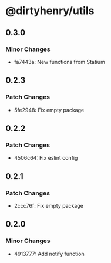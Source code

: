 # @dirtyhenry/utils

## 0.3.0

### Minor Changes

- fa7443a: New functions from Statium

## 0.2.3

### Patch Changes

- 5fe2948: Fix empty package

## 0.2.2

### Patch Changes

- 4506c64: Fix eslint config

## 0.2.1

### Patch Changes

- 2ccc76f: Fix empty package

## 0.2.0

### Minor Changes

- 4913777: Add notify function
